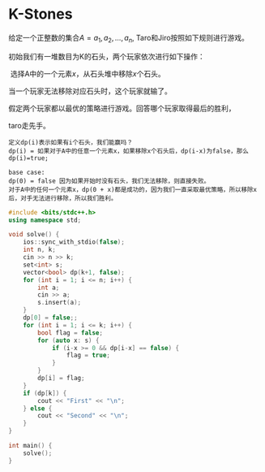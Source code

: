 # K-Stones

给定一个正整数的集合$A={a_1, a_2, \dots, a_n}$, Taro和Jiro按照如下规则进行游戏。

初始我们有一堆数目为K的石头，两个玩家依次进行如下操作：

​	选择A中的一个元素$x$，从石头堆中移除$x$个石头。

当一个玩家无法移除对应石头时，这个玩家就输了。

假定两个玩家都以最优的策略进行游戏。回答哪个玩家取得最后的胜利，

taro走先手。



``` 
定义dp(i)表示如果有i个石头，我们能赢吗？
dp(i) = 如果对于A中的任意一个元素x，如果移除x个石头后，dp(i-x)为false，那么dp(i)=true;

base case:
dp(0) = false 因为如果开始时没有石头，我们无法移除，则直接失败。
对于A中的任何一个元素x，dp(0 + x)都是成功的，因为我们一直采取最优策略，所以移除x后，对手无法进行移除，所以我们胜利。

```

```cpp
#include <bits/stdc++.h>
using namespace std;

void solve() {
	ios::sync_with_stdio(false);
	int n, k;
	cin >> n >> k;
	set<int> s;
	vector<bool> dp(k+1, false);
	for (int i = 1; i <= n; i++) {
		int a;
		cin >> a;
		s.insert(a);
	}
	dp[0] = false;;
	for (int i = 1; i <= k; i++) {
		bool flag = false;
		for (auto x: s) {
			if (i-x >= 0 && dp[i-x] == false) {
				flag = true;	
			}	
		}
		dp[i] = flag;
	}
	if (dp[k]) {
		cout << "First" << "\n";
	} else {
		cout << "Second" << "\n";
	}
}

int main() {
	solve();
}
```


